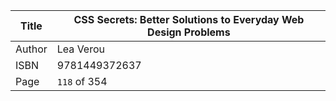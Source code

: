 Title  | CSS Secrets: Better Solutions to Everyday Web Design Problems
-------|-------------------
Author | Lea Verou
ISBN   | 9781449372637
Page   | `118` of 354